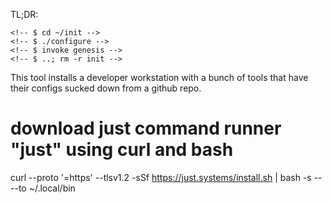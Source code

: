 TL;DR: 

    <!-- $ cd ~/init -->
    <!-- $ ./configure -->
    <!-- $ invoke genesis -->
    <!-- $ ..; rm -r init -->

This tool installs a developer workstation with a bunch of tools that have their configs sucked down from a github repo. 

# download just command runner "just" using curl and bash 
curl --proto '=https' --tlsv1.2 -sSf https://just.systems/install.sh | bash -s -- --to ~/.local/bin


